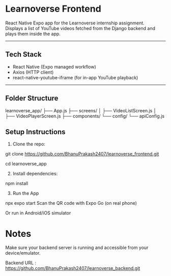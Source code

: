 # Learnoverse Frontend

React Native Expo app for the Learnoverse internship assignment.  
Displays a list of YouTube videos fetched from the Django backend and plays them inside the app.

---

## **Tech Stack**
- React Native (Expo managed workflow)
- Axios (HTTP client)
- react-native-youtube-iframe (for in-app YouTube playback)

---

## **Folder Structure**

learnoverse_app/
├── App.js
├── screens/
│ ├── VideoListScreen.js
│ ├── VideoPlayerScreen.js
├── components/
└── config/
└── apiConfig.js

## **Setup Instructions**

1. Clone the repo:

git clone https://github.com/BhanuPrakash2407/learnoverse_frontend.git

cd learnoverse_app

2. Install dependencies:

npm install

3. Run the App

npx expo start
Scan the QR code with Expo Go (on real phone)

Or run in Android/iOS simulator

# Notes
Make sure your backend server is running and accessible from your device/emulator.

Backend URL : https://github.com/BhanuPrakash2407/learnoverse_backend.git

